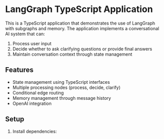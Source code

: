 # LangGraph TypeScript Application

This is a TypeScript application that demonstrates the use of LangGraph with subgraphs and memory. The application implements a conversational AI system that can:

1. Process user input
2. Decide whether to ask clarifying questions or provide final answers
3. Maintain conversation context through state management

## Features

- State management using TypeScript interfaces
- Multiple processing nodes (process, decide, clarify)
- Conditional edge routing
- Memory management through message history
- OpenAI integration

## Setup

1. Install dependencies:
